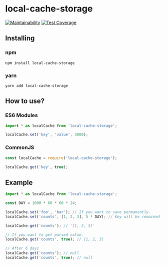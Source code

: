 # local-cache-storage

[![Maintainability](https://api.codeclimate.com/v1/badges/8a11533bc93080cfe2e1/maintainability)](https://codeclimate.com/github/Pewww/local-cache-storage/maintainability)
[![Test Coverage](https://api.codeclimate.com/v1/badges/8a11533bc93080cfe2e1/test_coverage)](https://codeclimate.com/github/Pewww/local-cache-storage/test_coverage)

## Installing

### npm
```
npm install local-cache-storage
```

### yarn
```
yarn add local-cache-storage
```

## How to use?

### ES6 Modules
```javascript
import * as localCache from 'local-cache-storage';

localCache.set('key', 'value', 3000);
```

### CommonJS
```javascript
const localCache = require('local-cache-storage');

localCache.get('key', true);
```

## Example
```typescript
import * as localCache from 'local-cache-storage';

const DAY = 1000 * 60 * 60 * 24;

localCache.set('foo', 'bar'); // If you want to save permanently.
localCache.set('counts', [1, 2, 3], 5 * DAY); // Key will be remained for five days.

localCache.get('counts'); // '[1, 2, 3]'

// If you want to get parsed value.
localCache.get('counts', true); // [1, 2, 3]

// After 6 days
localCache.get('counts'); // null
localCache.get('counts', true); // null
```
